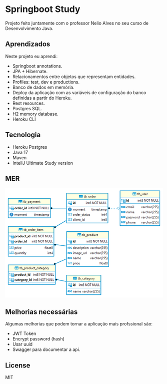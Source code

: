 # Springboot Study

Projeto feito juntamente com o professor Nelio Alves no seu curso de Desenvolvimento Java.

## Aprendizados

Neste projeto eu aprendi:

* Springboot annotations.
* JPA + Hibernate.
* Relacionamentos entre objetos que representam entidades.
* Profiles: test, dev e productions.
* Banco de dados em memória.
* Deploy da aplicação com as variáveis de configuração do banco definidas a partir do Heroku.
* Rest resources.
* Postgres SQL.
* H2 memory database.
* Heroku CLI

## Tecnologia
- Heroku  Postgres
- Java 17
- Maven
- IntellJ Ultimate Study version

## MER

<img src="https://github.com/Rod1Andrade/spring-boot-study/blob/main/database/model.png" />

## Melhorias necessárias

Algumas melhorias que podem tornar a aplicação mais profssional são:

* JWT Token
* Encrypt password (hash)
* Usar uuid
* Swagger para documentar a api.

## License

MIT
